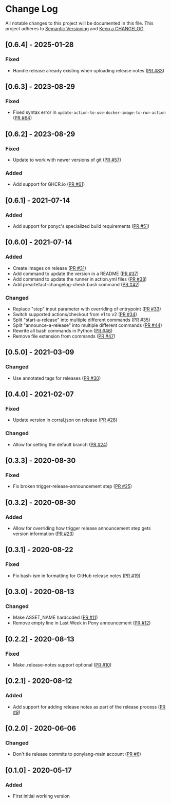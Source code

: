 # Change Log

All notable changes to this project will be documented in this file. This project adheres to [Semantic Versioning](http://semver.org/) and [Keep a CHANGELOG](http://keepachangelog.com/).

## [0.6.4] - 2025-01-28

### Fixed

- Handle release already existing when uploading release notes ([PR #83](https://github.com/ponylang/release-bot-action/pull/83))

## [0.6.3] - 2023-08-29

### Fixed

- Fixed syntax error in `update-action-to-use-docker-image-to-run-action` ([PR #64](https://github.com/ponylang/release-bot-action/pull/64))

## [0.6.2] - 2023-08-29

### Fixed

- Update to work with newer versions of git ([PR #57](https://github.com/ponylang/release-bot-action/pull/57))

### Added

- Add support for GHCR.io ([PR #61](https://github.com/ponylang/release-bot-action/pull/61))

## [0.6.1] - 2021-07-14

### Added

- Add support for ponyc's specialized build requirements ([PR #51](https://github.com/ponylang/release-bot-action/pull/51))

## [0.6.0] - 2021-07-14

### Added

- Create images on release ([PR #31](https://github.com/ponylang/release-bot-action/pull/31))
- Add command to update the version in a README ([PR #37](https://github.com/ponylang/release-bot-action/pull/37))
- Add command to update the runner in action.yml files ([PR #38](https://github.com/ponylang/release-bot-action/pull/38))
- Add preartefact-changelog-check.bash command ([PR #42](https://github.com/ponylang/release-bot-action/pull/42))

### Changed

- Replace "step" input parameter with overriding of entrypoint ([PR #33](https://github.com/ponylang/release-bot-action/pull/33))
- Switch supported actions/checkout from v1 to v2 ([PR #34](https://github.com/ponylang/release-bot-action/pull/34))
- Split "start-a-release" into multiple different commands ([PR #35](https://github.com/ponylang/release-bot-action/pull/35))
- Split "announce-a-release" into multiple different commands ([PR #44](https://github.com/ponylang/release-bot-action/pull/44))
- Rewrite all bash commands in Python ([PR #46](https://github.com/ponylang/release-bot-action/pull/46))
- Remove file extension from commands ([PR #47](https://github.com/ponylang/release-bot-action/pull/47))

## [0.5.0] - 2021-03-09

### Changed

- Use annotated tags for releases ([PR #30](https://github.com/ponylang/release-bot-action/pull/30))

## [0.4.0] - 2021-02-07

### Fixed

- Update version in corral.json on release ([PR #28](https://github.com/ponylang/release-bot-action/pull/28))

### Changed

- Allow for setting the default branch ([PR #24](https://github.com/ponylang/release-bot-action/pull/24))

## [0.3.3] - 2020-08-30

### Fixed

- Fix broken trigger-release-announcement step ([PR #25](https://github.com/ponylang/release-bot-action/pull/25))

## [0.3.2] - 2020-08-30

### Added

- Allow for overriding how trigger release announcement step gets version information ([PR #23](https://github.com/ponylang/release-bot-action/pull/23))

## [0.3.1] - 2020-08-22

### Fixed

- Fix bash-ism in formatting for GitHub release notes ([PR #19](https://github.com/ponylang/release-bot-action/pull/19))

## [0.3.0] - 2020-08-13

### Changed

- Make ASSET_NAME hardcoded ([PR #11](https://github.com/ponylang/release-bot-action/pull/11))
- Remove empty line in Last Week in Pony announcement ([PR #12](https://github.com/ponylang/release-bot-action/pull/12))

## [0.2.2] - 2020-08-13

### Fixed

- Make .release-notes support optional ([PR #10](https://github.com/ponylang/release-bot-action/pull/10))

## [0.2.1] - 2020-08-12

### Added

- Add support for adding release notes as part of the release process ([PR #9](https://github.com/ponylang/release-bot-action/pull/9))

## [0.2.0] - 2020-06-06

### Changed

- Don't tie release commits to ponylang-main account ([PR #6](https://github.com/ponylang/release-bot-action/pull/6))

## [0.1.0] - 2020-05-17

### Added

- First initial working version


